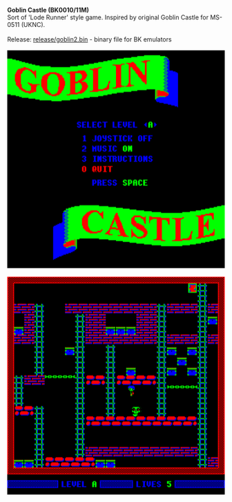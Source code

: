 **Goblin Castle (BK0010/11M)**<br />
Sort of 'Lode Runner' style game. Inspired by original Goblin Castle for MS-0511 (UKNC).<br />
<br />
Release: [release/goblin2.bin](/release/goblin2.bin?raw=true) - binary file for BK emulators<br />
<br />
![Screenshot 1](/screenshots/goblin2_bk_1.png?raw=true)<br />
<br />
![Screenshot 2](/screenshots/goblin2_bk_2.png?raw=true)<br />
